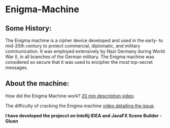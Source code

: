 # Enigma-Machine

## Some History:
The Enigma machine is a cipher device developed and used in the early- to mid-20th century to protect commercial, diplomatic, and military communication.
It was employed extensively by Nazi Germany during World War II, in all branches of the German military.
The Enigma machine was considered so secure that it was used to encipher the most top-secret messages.

## About the machine:
How did the Enigma Machine work? [20 min description video](https://www.youtube.com/watch?v=ybkkiGtJmkM).

The difficulty of cracking the Enigma machine 
[video detailing the issue](https://www.youtube.com/watch?v=G2_Q9FoD-oQ).


**I have developed the projecct on Intellij IDEA and JavaFX Scene Builder - Gluon**
